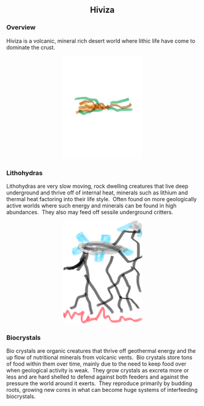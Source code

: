<h2 align="center">Hiviza
</p>

### Overview

Hiviza is a volcanic, mineral rich desert world where lithic life have come to dominate the crust.

<p align="center">
<img src="https://github.com/Insculpo/Sandbox_Galaxy/blob/Galactic/Stellar_Abyss_Setting_Bible/Photo_Directory/LithHydra.png" width="210" height="270">
</p>

### Lithohydras

Lithohydras are very slow moving, rock dwelling creatures that live deep underground and thrive off of internal heat, minerals such as lithium and thermal heat factoring into their life style.  Often found on more geologically active worlds where such energy and minerals can be found in high abundances.  They also may feed off sessile underground critters.

<p align="center">
<img src="https://github.com/Insculpo/Sandbox_Galaxy/blob/Galactic/Stellar_Abyss_Setting_Bible/Photo_Directory/BioCrystal.png" width="210" height="270">
</p>

### Biocrystals



Bio crystals are organic creatures that thrive off geothermal energy and the up flow of nutritional minerals from volcanic vents.  Bio crystals store tons of food within them over time, mainly due to the need to keep food over when geological activity is weak.  They grow crystals as excreta more or less and are hard shelled to defend against both feeders and against the pressure the world around it exerts.  They reproduce primarily by budding roots, growing new cores in what can become huge systems of interfeeding biocrystals.

